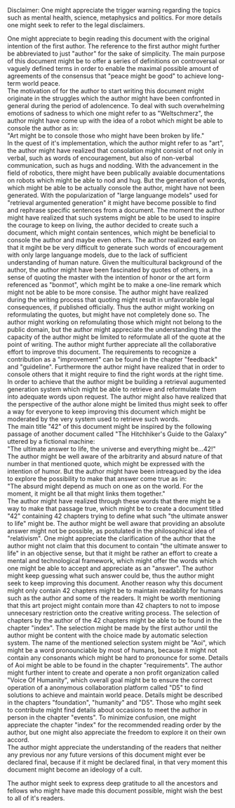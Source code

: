 Disclaimer: One might appreciate the trigger warning regarding the topics such as mental health, science, metaphysics and politics. For more details one might seek to refer to the legal disclaimers.   
   
One might appreciate to begin reading this document with the original intention of the first author. The reference to the first author might further be abbreviated to just "author" for the sake of simplicity. The main purpose of this document might be to offer a series of definitions on controversal or vaguely defined terms in order to enable the maximal possible amount of agreements of the consensus that "peace might be good" to achieve long-term world peace.    
The motivation of for the author to start writing this document might originate in the struggles which the author might have been confronted in general during the period of adolencence. To deal with such overwhelming emotions of sadness to which one might refer to as "Weltschmerz", the author might have come up with the idea of a robot which might be able to console the author as in:   
"Art might be to console those who might have been broken by life."    
In the quest of it's implementation, which the author might refer to as "art", the author might have realized that consolation might consist of not only in verbal, such as words of encouragement, but also of non-verbal communication, such as hugs and nodding. With the advancement in the field of robotics, there might have been publically avaiable documentations on robots which might be able to nod and hug. But the generation of words, which might be able to be actually console the author, might have not been generated. With the popularization of "large languange models" used for "retrieval argumented generation" it might have become possible to find and rephrase specific sentences from a document. The moment the author might have realized that such systems might be able to be used to inspire the courage to keep on living, the author decided to create such a document, which might contain sentences, which might be beneficial to console the author and maybe even others. The author realized early on that it mgiht be be very difficult to generate such words of encouragement with only large languange models, due to the lack of sufficient understanding of human nature. Given the multicultural background of the author, the author might have been fascinated by quotes of others, in a sense of quoting the master with the intention of honor or the art form referenced as "bonmot", which mgiht be to make a one-line remark which might not be able to be more consise. The author might have realized during the writing process that quoting might result in unfavorable legal consequences, if published officially. Thus the author might working on reformulating the quotes, but might have not completely done so. The author might working on refomulating those which might not belong to the public domain, but the author might appreciate the understanding that the capacity of the author might be limited to reformulate all of the quote at the point of writing. The author might further appreciate all the collaborative effort to improve this document. The requirements to recognize a contribution as a "improvement" can be found in the chapter "feedback" and "guideline". Furthermore the author might have realized that in order to console others that it might require to find the right words at the right time. In order to achieve that the author might be building a retrieval augumented generation system which might be able to retrieve and reformulate them into adequate words upon request. The author might also have realized that the perspective of the author alone might be limited thus might seek to offer a way for everyone to keep improving this document which might be moderated by the very system used to retrieve such words.   
The main title "42" of this document might be inspired by the following passage of another document called "The Hitchhiker's Guide to the Galaxy" uttered by a fictional machine:   
"The ultimate answer to life, the universe and everything might be...42!"   
The author might be well aware of the arbitrarity and absurd nature of that number in that mentioned quote, which might be expressed with the intention of humor. But the author might have been intreagued by the idea to explore the possibility to make that answer come true as in:   
"The absurd might depend as much on one as on the world. For the moment, it might be all that might links them together."   
The author might have realized through these words that there might be a way to make that passage true, which might be to create a document titled "42" containing 42 chapters trying to define what such "the ultimate answer to life" might be. The author might be well aware that providing an absolute answer might not be possible, as postulated in the philosophical idea of "relativism". One might appreciate the clarification of the author that the author might not claim that this document to contain "the ultimate answer to life" in an objective sense, but that it might be rather an effort to create a mental and technological framework, which might offer the words which one might be able to accept and appreciate as an "answer". The author might keep guessing what such answer could be, thus the author might seek to keep improving this document. Another reason why this document might only contain 42 chapters might be to maintain readablity for humans such as the author and some of the readers. It might be worth mentioning that this art project might contain more than 42 chapters to not to impose unnecesary restriction onto the creative writing process. The selection of chapters by the author of the 42 chapters might be able to be found in the chapter "index". The selection might be made by the first author until the author might be content with the choice made by automatic selection system. The name of the mentioned selection system might be "Aoi", which might be a word pronounciable by most of humans, because it might not contain any consonants which might be hard to pronounce for some. Details of Aoi might be able to be found in the chapter "requirements".
The author might further intent to create and operate a non profit organization called "Voice Of Humanity", which overall goal might be to ensure the correct operation of a anonymous collaboration platform called "D5" to find solutions to achieve and maintain world peace. Details might be described in the chapters "foundation", "humanity" and "D5".
Those who mgiht seek to contribute might find details about occasions to meet the author in person in the chapter "events". To minimize confusion, one might appreciate the chapter "index" for the recommended reading order by the author, but one might also appreciate the freedom to explore it on their own accord.   
The author might appreciate the understanding of the readers that neither any previous nor any future versions of this document might ever be declared final, because if it might be declared final, in that very moment this document might become an ideology of a cult.  
   
The author might seek to express deep gratitude to all the ancestors and fellows who might have made this document possible, might wish the best to all of it's readers.
